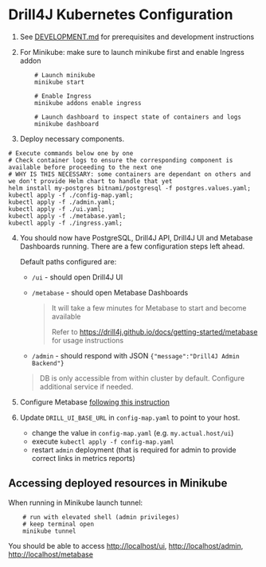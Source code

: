 # Drill4J Kubernetes Configuration


1. See [DEVELOPMENT.md](./DEVELOPMENT.md) for prerequisites and development instructions

2. For Minikube: make sure to launch minikube first and enable Ingress addon
	
	```shell
		# Launch minikube
		minikube start
	```
	
	```shell
		# Enable Ingress
		minikube addons enable ingress
	```
	
	```shell
		# Launch dashboard to inspect state of containers and logs
		minikube dashboard
	```

2. Deploy necessary components.

```shell
# Execute commands below one by one
# Check container logs to ensure the corresponding component is available before proceeding to the next one
# WHY IS THIS NECESSARY: some containers are dependant on others and we don't provide Helm chart to handle that yet 
helm install my-postgres bitnami/postgresql -f postgres.values.yaml;
kubectl apply -f ./config-map.yaml;
kubectl apply -f ./admin.yaml;
kubectl apply -f ./ui.yaml;
kubectl apply -f ./metabase.yaml;
kubectl apply -f ./ingress.yaml;
```

4. You should now have PostgreSQL, Drill4J API, Drill4J UI and Metabase Dashboards running.
	There are a few configuration steps left ahead.

	Default paths configured are:  
	- `/ui` - should open Drill4J UI 
	- `/metabase` - should open Metabase Dashboards
		
		> It will take a few minutes for Metabase to start and become available
		> 
		> Refer to https://drill4j.github.io/docs/getting-started/metabase for usage instructions

	- `/admin` - should respond with JSON `{"message":"Drill4J Admin Backend"}`

	> DB is only accessible from within cluster by default. Configure additional service if needed. 

3. Configure Metabase [following this instruction](./configure-metabase.md)

4. Update `DRILL_UI_BASE_URL` in `config-map.yaml` to point to your host.
	- change the value in `config-map.yaml` (e.g. `my.actual.host/ui`)
	- execute `kubectl apply -f config-map.yaml`
	- restart `admin` deployment (that is required for admin to provide correct links in metrics reports)

## Accessing deployed resources in Minikube

When running in Minikube launch tunnel:

```shell
	# run with elevated shell (admin privileges) 
	# keep terminal open
	minikube tunnel
```

You should be able to access <http://localhost/ui>, <http://localhost/admin>, <http://localhost/metabase>